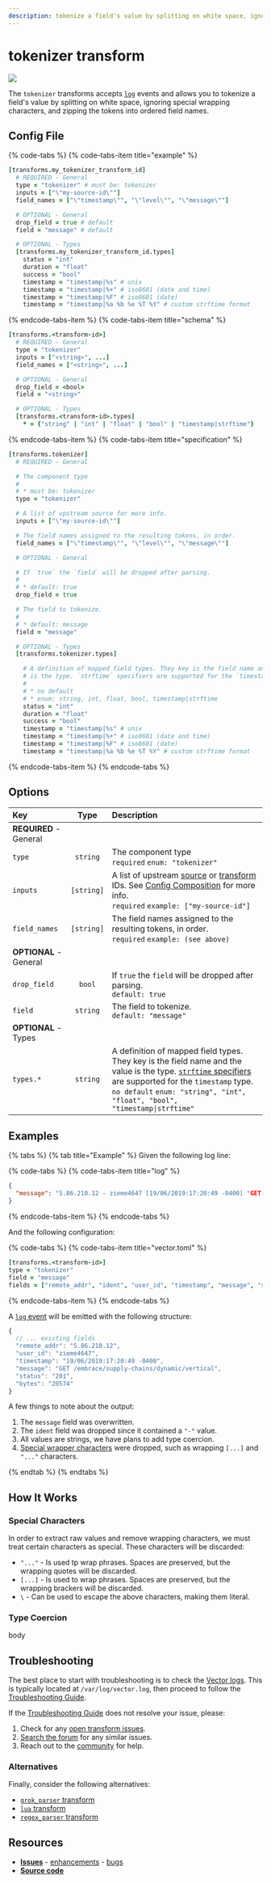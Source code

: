 ```yaml
---
description: tokenize a field's value by splitting on white space, ignoring special wrapping characters, and zipping the tokens into ordered field names
---
```


<!---
!!!WARNING!!!!

This file is autogenerated! Please do not manually edit this file.
Instead, please modify the contents of `/.metadata.toml`.
-->


# tokenizer transform

![](../../../assets/tokenizer-transform.svg)


The `tokenizer` transforms accepts [`log`][docs.log_event] events and allows you to tokenize a field's value by splitting on white space, ignoring special wrapping characters, and zipping the tokens into ordered field names.

## Config File

{% code-tabs %}
{% code-tabs-item title="example" %}
```coffeescript
[transforms.my_tokenizer_transform_id]
  # REQUIRED - General
  type = "tokenizer" # must be: tokenizer
  inputs = ["\"my-source-id\""]
  field_names = ["\"timestamp\"", "\"level\"", "\"message\""]

  # OPTIONAL - General
  drop_field = true # default
  field = "message" # default

  # OPTIONAL - Types
  [transforms.my_tokenizer_transform_id.types]
    status = "int"
    duration = "float"
    success = "bool"
    timestamp = "timestamp|%s" # unix
    timestamp = "timestamp|%+" # iso8601 (date and time)
    timestamp = "timestamp|%F" # iso8601 (date)
    timestamp = "timestamp|%a %b %e %T %Y" # custom strftime format
```
{% endcode-tabs-item %}
{% code-tabs-item title="schema" %}
```coffeescript
[transforms.<transform-id>]
  # REQUIRED - General
  type = "tokenizer"
  inputs = ["<string>", ...]
  field_names = ["<string>", ...]

  # OPTIONAL - General
  drop_field = <bool>
  field = "<string>"

  # OPTIONAL - Types
  [transforms.<transform-id>.types]
    * = {"string" | "int" | "float" | "bool" | "timestamp|strftime"}
```
{% endcode-tabs-item %}
{% code-tabs-item title="specification" %}
```coffeescript
[transforms.tokenizer]
  # REQUIRED - General

  # The component type
  #
  # * must be: tokenizer
  type = "tokenizer"

  # A list of upstream source for more info.
  inputs = ["\"my-source-id\""]

  # The field names assigned to the resulting tokens, in order.
  field_names = ["\"timestamp\"", "\"level\"", "\"message\""]

  # OPTIONAL - General

  # If `true` the `field` will be dropped after parsing.
  #
  # * default: true
  drop_field = true

  # The field to tokenize.
  #
  # * default: message
  field = "message"

  # OPTIONAL - Types
  [transforms.tokenizer.types]

    # A definition of mapped field types. They key is the field name and the value
    # is the type. `strftime` specifiers are supported for the `timestamp` type.
    #
    # * no default
    # * enum: string, int, float, bool, timestamp|strftime
    status = "int"
    duration = "float"
    success = "bool"
    timestamp = "timestamp|%s" # unix
    timestamp = "timestamp|%+" # iso8601 (date and time)
    timestamp = "timestamp|%F" # iso8601 (date)
    timestamp = "timestamp|%a %b %e %T %Y" # custom strftime format
```
{% endcode-tabs-item %}
{% endcode-tabs %}

## Options

| Key  | Type  | Description |
| :--- | :---: | :---------- |
| **REQUIRED** - General | | |
| `type` | `string` | The component type<br />`required` `enum: "tokenizer"` |
| `inputs` | `[string]` | A list of upstream [source][docs.sources] or [transform][docs.transforms] IDs. See [Config Composition][docs.config_composition] for more info.<br />`required` `example: ["my-source-id"]` |
| `field_names` | `[string]` | The field names assigned to the resulting tokens, in order.<br />`required` `example: (see above)` |
| **OPTIONAL** - General | | |
| `drop_field` | `bool` | If `true` the `field` will be dropped after parsing.<br />`default: true` |
| `field` | `string` | The field to tokenize.<br />`default: "message"` |
| **OPTIONAL** - Types | | |
| `types.*` | `string` | A definition of mapped field types. They key is the field name and the value is the type. [`strftime` specifiers][url.strftime_specifiers] are supported for the `timestamp` type.<br />`no default` `enum: "string", "int", "float", "bool", "timestamp\|strftime"` |

## Examples



{% tabs %}
{% tab title="Example" %}
Given the following log line:

{% code-tabs %}
{% code-tabs-item title="log" %}
```json
{
  "message": "5.86.210.12 - zieme4647 [19/06/2019:17:20:49 -0400] "GET /embrace/supply-chains/dynamic/vertical" 201 20574"
}
```
{% endcode-tabs-item %}
{% endcode-tabs %}

And the following configuration:

{% code-tabs %}
{% code-tabs-item title="vector.toml" %}
```coffeescript
[transforms.<transform-id>]
type = "tokenizer"
field = "message"
fields = ["remote_addr", "ident", "user_id", "timestamp", "message", "status", "bytes"]
```
{% endcode-tabs-item %}
{% endcode-tabs %}

A [`log` event][docs.log_event] will be emitted with the following structure:

```javascript
{
  // ... existing fields
  "remote_addr": "5.86.210.12",
  "user_id": "zieme4647",
  "timestamp": "19/06/2019:17:20:49 -0400",
  "message": "GET /embrace/supply-chains/dynamic/vertical",
  "status": "201",
  "bytes": "20574"
}
```

A few things to note about the output:

1. The `message` field was overwritten.
2. The `ident` field was dropped since it contained a `"-"` value.
3. All values are strings, we have plans to add type coercion.
4. [Special wrapper characters](#special-characters) were dropped, such as wrapping `[...]` and `"..."` characters.

{% endtab %}
{% endtabs %}





## How It Works

### Special Characters

In order to extract raw values and remove wrapping characters, we must treat certain characters as special. These characters will be discarded:

* `"..."` - Is used tp wrap phrases. Spaces are preserved, but the wrapping quotes will be discarded.
* `[...]` - Is used to wrap phrases. Spaces are preserved, but the wrapping brackers will be discarded.
* `\` - Can be used to escape the above characters, making them literal.

### Type Coercion

body

## Troubleshooting

The best place to start with troubleshooting is to check the
[Vector logs][docs.monitoring_logs]. This is typically located at
`/var/log/vector.log`, then proceed to follow the
[Troubleshooting Guide][docs.troubleshooting].

If the [Troubleshooting Guide][docs.troubleshooting] does not resolve your
issue, please:

1. Check for any [open transform issues](https://github.com/timberio/vector/issues?q=is%3Aopen+is%3Aissue+label%3A%22Transform%3A+tokenizer%22).
2. [Search the forum][url.search_forum] for any similar issues.
2. Reach out to the [community][url.community] for help.

### Alternatives

Finally, consider the following alternatives:

* [`grok_parser` transform][docs.grok_parser_transform]
* [`lua` transform][docs.lua_transform]
* [`regex_parser` transform][docs.regex_parser_transform]

## Resources

* [**Issues**](https://github.com/timberio/vector/issues?q=is%3Aopen+is%3Aissue+label%3A%22Transform%3A+tokenizer%22) - [enhancements](https://github.com/timberio/vector/issues?q=is%3Aopen+is%3Aissue+label%3A%22Transform%3A+tokenizer%22+label%3A%22Type%3A+Enhancement%22) - [bugs](https://github.com/timberio/vector/issues?q=is%3Aopen+is%3Aissue+label%3A%22Transform%3A+tokenizer%22+label%3A%22Type%3A+Bug%22)
* [**Source code**](https://github.com/timberio/vector/tree/master/src/transform/tokenizer.rs)


[docs.config_composition]: ../../../usage/configuration/README.md#composition
[docs.grok_parser_transform]: ../../../usage/configuration/transforms/grok_parser.md
[docs.log_event]: ../../../about/data-model.md#log
[docs.lua_transform]: ../../../usage/configuration/transforms/lua.md
[docs.monitoring_logs]: ../../../usage/administration/monitoring.md#logs
[docs.regex_parser_transform]: ../../../usage/configuration/transforms/regex_parser.md
[docs.sources]: ../../../usage/configuration/sources
[docs.transforms]: ../../../usage/configuration/transforms
[docs.troubleshooting]: ../../../usage/guides/troubleshooting.md
[url.community]: https://vector.dev/community
[url.search_forum]: https://forum.vector.dev/search?expanded=true
[url.strftime_specifiers]: https://docs.rs/chrono/0.3.1/chrono/format/strftime/index.html
